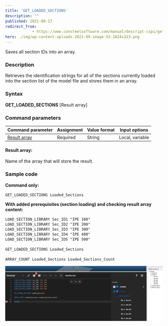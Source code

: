 ```yaml
---
title: 'GET_LOADED_SECTIONS'
description: ""
published: 2021-08-17
redirect_from: 
            - https://www.consteelsoftware.com/manual/descript-cspi/get_loaded_sections/
hero: ./img/wp-content-uploads-2021-09-image-53-1024x323.png
---
```


Saves all section IDs into an array.

### Description
Retrieves the identification strings for all of the sections currently loaded into the section list of the model file and stores them in an array.

### Syntax

**GET_LOADED_SECTIONS** [Result array]

### Command parameters

| **Command parameter**         | **Assignment** | **Value format** | **Input options** |
| ----------------------------- | -------------- | ---------------- | ----------------- |
| [Result array](#result-array) | Required       | String           | Local, variable   |

#### Result array:
Name of the array that will store the result.

### Sample code

**Command only:**

```
GET_LOADED_SECTIONS Loaded_Sections
```

**With added prerequisites (section loading) and checking result array content:**

```
LOAD_SECTION_LIBRARY Sec_ID1 "IPE 100"
LOAD_SECTION_LIBRARY Sec_ID2 "IPE 200"
LOAD_SECTION_LIBRARY Sec_ID3 "IPE 300"
LOAD_SECTION_LIBRARY Sec_ID4 "IPE 400"
LOAD_SECTION_LIBRARY Sec_ID5 "IPE 500"

GET_LOADED_SECTIONS Loaded_Sections

ARRAY_COUNT Loaded_Sections Loaded_Sections_Count
```

[![](./img/Get_Loaded_Sections_v01.png)](./img/Get_Loaded_Sections_v01.png)
